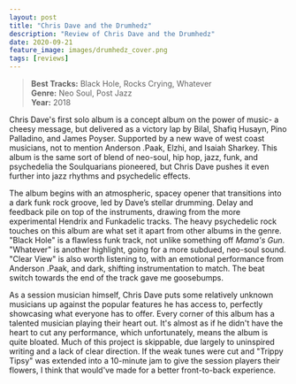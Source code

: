 ```yaml
---
layout: post
title: "Chris Dave and the Drumhedz"
description: "Review of Chris Dave and the Drumhedz"
date: 2020-09-21
feature_image: images/drumhedz_cover.png
tags: [reviews]
---
```


>**Best Tracks:** Black Hole, Rocks Crying, Whatever<br>
>**Genre:** Neo Soul, Post Jazz<br>
>**Year:** 2018

Chris Dave's first solo album is a concept album on the power of music- a cheesy message, but delivered as a victory lap by Bilal, Shafiq Husayn, Pino Palladino, and James Poyser.  Supported by a new wave of west coast musicians, not to mention Anderson .Paak, Elzhi, and Isaiah Sharkey. This album is the same sort of blend of neo-soul, hip hop, jazz, funk, and psychedelia the Soulquarians pioneered, but Chris Dave pushes it even further into jazz rhythms and psychedelic effects.

<!--more-->

The album begins with an atmospheric, spacey opener that transitions into a dark funk rock groove, led by Dave’s stellar drumming. Delay and feedback pile on top of the instruments, drawing from the more experimental Hendrix and Funkadelic tracks. The heavy psychedelic rock touches on this album are what set it apart from other albums in the genre. "Black Hole" is a flawless funk track, not unlike something off *Mama's Gun*. "Whatever" is another highlight, going for a more subdued, neo-soul sound. "Clear View" is also worth listening to, with an emotional performance from Anderson .Paak, and dark, shifting instrumentation to match. The beat switch towards the end of the track gave me goosebumps.

As a session musician himself, Chris Dave puts some relatively unknown musicians up against the popular features he has access to, perfectly showcasing what everyone has to offer. Every corner of this album has a talented musician playing their heart out.  It's almost as if he didn't have the heart to cut any performance, which unfortunately, means the album is quite bloated.  Much of this project is skippable, due largely to uninspired writing and a lack of clear direction.  If the weak tunes were cut and "Trippy Tipsy" was extended into a 10-minute jam to give the session players their flowers, I think that would've made for a better front-to-back experience.  